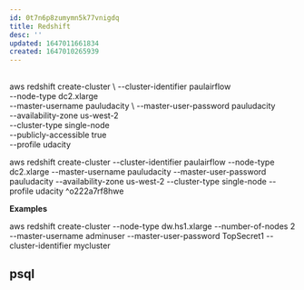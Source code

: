 ```yaml
---
id: 0t7n6p8zumymn5k77vnigdq
title: Redshift
desc: ''
updated: 1647011661834
created: 1647010265939
---
```


## 

aws redshift create-cluster \ 
  --cluster-identifier paulairflow \
  --node-type dc2.xlarge \
  --master-username pauludacity \ 
  --master-user-password pauludacity \
  --availability-zone us-west-2 \
  --cluster-type single-node \
  --publicly-accessible true \
  --profile udacity

aws redshift create-cluster --cluster-identifier paulairflow --node-type dc2.xlarge --master-username pauludacity --master-user-password pauludacity --availability-zone us-west-2 --cluster-type single-node --profile udacity ^o222a7rf8hwe

**Examples**

aws redshift create-cluster --node-type dw.hs1.xlarge --number-of-nodes 2 --master-username adminuser --master-user-password TopSecret1 --cluster-identifier mycluster

## psql


